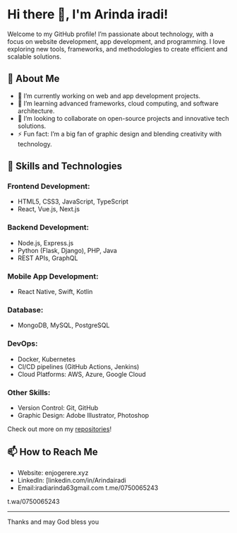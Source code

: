 # Hi there 👋, I'm Arinda iradi!

Welcome to my GitHub profile! I’m passionate about technology, with a focus on website development, app development, and programming. I love exploring new tools, frameworks, and methodologies to create efficient and scalable solutions.

## 🚀 About Me

- 🔭 I’m currently working on web and app development projects.
- 🌱 I’m learning advanced frameworks, cloud computing, and software architecture.
- 👯 I’m looking to collaborate on open-source projects and innovative tech solutions.
- ⚡ Fun fact: I’m a big fan of graphic design and blending creativity with technology.

## 💼 Skills and Technologies

### Frontend Development:
- HTML5, CSS3, JavaScript, TypeScript
- React, Vue.js, Next.js

### Backend Development:
- Node.js, Express.js
- Python (Flask, Django), PHP, Java
- REST APIs, GraphQL

### Mobile App Development:
- React Native, Swift, Kotlin

### Database:
- MongoDB, MySQL, PostgreSQL

### DevOps:
- Docker, Kubernetes
- CI/CD pipelines (GitHub Actions, Jenkins)
- Cloud Platforms: AWS, Azure, Google Cloud

### Other Skills:
- Version Control: Git, GitHub
- Graphic Design: Adobe Illustrator, Photoshop



Check out more on my [repositories](https://github.com/Arindairadi?tab=repositories)!

## 📫 How to Reach Me

- Website: enjogerere.xyz
- LinkedIn: [linkedin.com/in/Arindairadi
- Email:iradiarinda63gmail.com
t.me/0750065243

t.wa/0750065243

---

Thanks and may God bless you